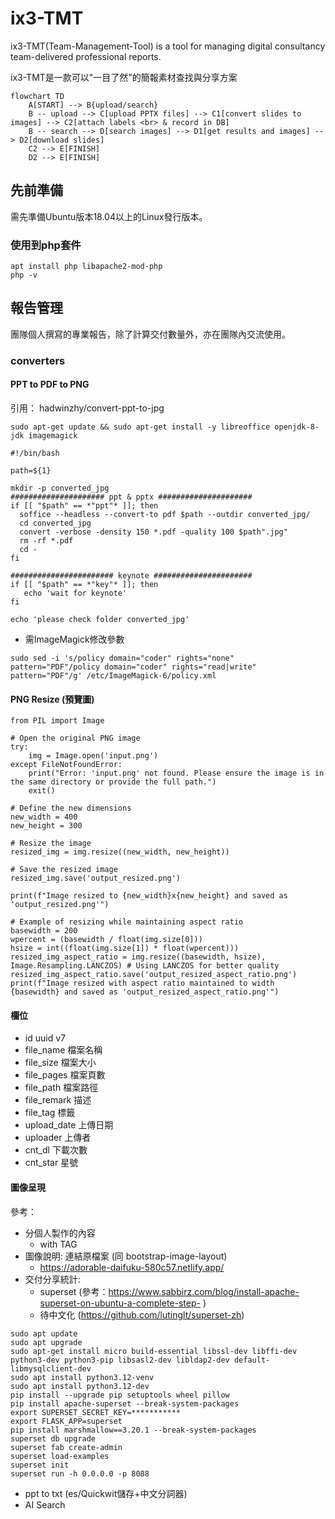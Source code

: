 # ix3-TMT 
ix3-TMT(Team-Management-Tool) is a tool for managing digital consultancy team-delivered professional reports.

ix3-TMT是一款可以"一目了然"的簡報素材查找與分享方案

```mermaid
flowchart TD
    A[START] --> B{upload/search}
    B -- upload --> C[upload PPTX files] --> C1[convert slides to images] --> C2[attach labels <br> & record in DB]
    B -- search --> D[search images] --> D1[get results and images] --> D2[download slides]
    C2 --> E[FINISH]
    D2 --> E[FINISH]
```

## 先前準備 ##
需先準備Ubuntu版本18.04以上的Linux發行版本。

### 使用到php套件
```
apt install php libapache2-mod-php
php -v
```

## 報告管理 ##
團隊個人撰寫的專業報告，除了計算交付數量外，亦在團隊內交流使用。

### converters ###
#### PPT to PDF to PNG
引用： hadwinzhy/convert-ppt-to-jpg
<pre><code>sudo apt-get update && sudo apt-get install -y libreoffice openjdk-8-jdk imagemagick</code></pre>

<pre><code>#!/bin/bash

path=${1}

mkdir -p converted_jpg
##################### ppt & pptx #####################
if [[ "$path" == *"ppt"* ]]; then
  soffice --headless --convert-to pdf $path --outdir converted_jpg/
  cd converted_jpg
  convert -verbose -density 150 *.pdf -quality 100 $path".jpg"
  rm -rf *.pdf
  cd -
fi

####################### keynote ######################
if [[ "$path" == *"key"* ]]; then
   echo 'wait for keynote'
fi

echo 'please check folder converted_jpg'
</code></pre>

- 需ImageMagick修改參數
<pre><code>sudo sed -i 's/policy domain="coder" rights="none" pattern="PDF"/policy domain="coder" rights="read|write" pattern="PDF"/g' /etc/ImageMagick-6/policy.xml</code></pre>

#### PNG Resize (預覽圖)
```
from PIL import Image

# Open the original PNG image
try:
    img = Image.open('input.png')
except FileNotFoundError:
    print("Error: 'input.png' not found. Please ensure the image is in the same directory or provide the full path.")
    exit()

# Define the new dimensions
new_width = 400
new_height = 300

# Resize the image
resized_img = img.resize((new_width, new_height))

# Save the resized image
resized_img.save('output_resized.png')

print(f"Image resized to {new_width}x{new_height} and saved as 'output_resized.png'")

# Example of resizing while maintaining aspect ratio
basewidth = 200
wpercent = (basewidth / float(img.size[0]))
hsize = int((float(img.size[1]) * float(wpercent)))
resized_img_aspect_ratio = img.resize((basewidth, hsize), Image.Resampling.LANCZOS) # Using LANCZOS for better quality
resized_img_aspect_ratio.save('output_resized_aspect_ratio.png')
print(f"Image resized with aspect ratio maintained to width {basewidth} and saved as 'output_resized_aspect_ratio.png'")
```


#### 欄位
- id uuid v7
- file_name 檔案名稱
- file_size 檔案大小
- file_pages 檔案頁數
- file_path 檔案路徑
- file_remark 描述
- file_tag 標籤
- upload_date 上傳日期
- uploader 上傳者
- cnt_dl 下載次數
- cnt_star 星號

#### 圖像呈現 ####
參考：
 - 分個人製作的內容
   - with TAG  
 - 圖像說明: 連結原檔案 (同 bootstrap-image-layout)
   - https://adorable-daifuku-580c57.netlify.app/
 - 交付分享統計:
   - superset (參考：https://www.sabbirz.com/blog/install-apache-superset-on-ubuntu-a-complete-step- )
   - 待中文化 (https://github.com/lutinglt/superset-zh)
```
sudo apt update
sudo apt upgrade
sudo apt-get install micro build-essential libssl-dev libffi-dev python3-dev python3-pip libsasl2-dev libldap2-dev default-libmysqlclient-dev
sudo apt install python3.12-venv
sudo apt install python3.12-dev
pip install --upgrade pip setuptools wheel pillow 
pip install apache-superset --break-system-packages
export SUPERSET_SECRET_KEY=***********
export FLASK_APP=superset
pip install marshmallow==3.20.1 --break-system-packages
superset db upgrade
superset fab create-admin
superset load-examples
superset init
superset run -h 0.0.0.0 -p 8088
```  

 - ppt to txt (es/Quickwit儲存+中文分詞器)
 - AI Search
